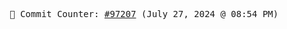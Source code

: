 <p align="center">
    <samp>
        📮 Commit Counter: <a href="https://github.com/Javascript-void0/Javascript-void0/commits/main">#97207</a> (July 27, 2024 @ 08:54 PM)
    </samp>
</p>